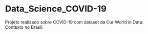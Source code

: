 # Data_Science_COVID-19
Projeto realizado sobre COVID-19 com dataset da Our World in Data: Contexto no Brasil.
